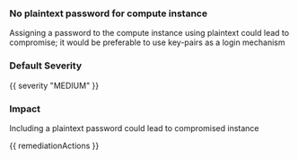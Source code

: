 
### No plaintext password for compute instance

Assigning a password to the compute instance using plaintext could lead to compromise; it would be preferable to use key-pairs as a login mechanism

### Default Severity
{{ severity "MEDIUM" }}

### Impact
Including a plaintext password could lead to compromised instance

<!-- DO NOT CHANGE -->
{{ remediationActions }}

